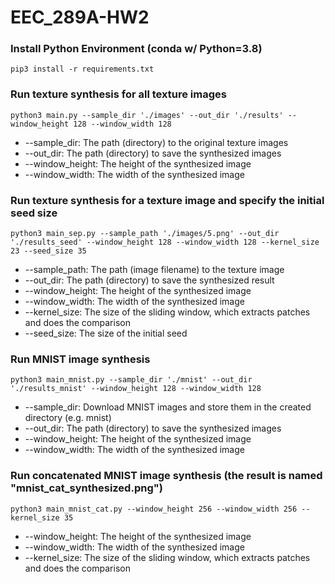 # EEC_289A-HW2

### Install Python Environment (conda w/ Python=3.8)
```
pip3 install -r requirements.txt
```

### Run texture synthesis for all texture images
```
python3 main.py --sample_dir './images' --out_dir './results' --window_height 128 --window_width 128
```
* --sample_dir: The path (directory) to the original texture images
* --out_dir: The path (directory) to save the synthesized images
* --window_height: The height of the synthesized image
* --window_width: The width of the synthesized image

### Run texture synthesis for a texture image and specify the initial seed size
```
python3 main_sep.py --sample_path './images/5.png' --out_dir './results_seed' --window_height 128 --window_width 128 --kernel_size 23 --seed_size 35
```
* --sample_path: The path (image filename) to the texture image 
* --out_dir: The path (directory) to save the synthesized result
* --window_height: The height of the synthesized image
* --window_width: The width of the synthesized image
* --kernel_size: The size of the sliding window, which extracts patches and does the comparison
* --seed_size: The size of the initial seed

### Run MNIST image synthesis
```
python3 main_mnist.py --sample_dir './mnist' --out_dir './results_mnist' --window_height 128 --window_width 128
```
* --sample_dir: Download MNIST images and store them in the created directory (e.g. mnist)
* --out_dir: The path (directory) to save the synthesized images
* --window_height: The height of the synthesized image
* --window_width: The width of the synthesized image

### Run concatenated MNIST image synthesis (the result is named "mnist_cat_synthesized.png")
```
python3 main_mnist_cat.py --window_height 256 --window_width 256 --kernel_size 35
```
* --window_height: The height of the synthesized image
* --window_width: The width of the synthesized image
* --kernel_size: The size of the sliding window, which extracts patches and does the comparison
